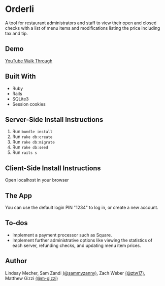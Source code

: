 # Orderli

A tool for restaurant administrators and staff to view their open and closed checks with a list of menu items and modifications listing the price including tax and tip.

## Demo

[YouTube Walk Through](https://youtu.be/6Zy71Fzt4is)

## Built With

- Ruby
- Rails
- SQLite3
- Session cookies


## Server-Side Install Instructions

1. Run `bundle install`
2. Run `rake db:create`
3. Run `rake db:migrate`
4. Run `rake db:seed`
5. Run `rails s`

## Client-Side Install Instructions

Open localhost in your browser

## The App

You can use the default login PIN "1234" to log in, or create a new account.

## To-dos

- Implement a payment processor such as Square.
- Implement further administrative options like viewing the statistics of each server, refunding checks, and updating menu item prices.

## Author

Lindsay Mecher, Sam Zandi [(@sammyzanny)](https://github.com/sammyzanny), Zach Weber [(@ztw17)](https://github.com/ztw17), Matthew Gizzi [(@m-gizzi)](https://github.com/m-gizzi)
